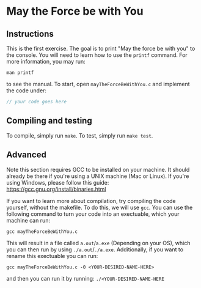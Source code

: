 # May the Force be with You

## Instructions

This is the first exercise. The goal is to print "May the force be with you" to the console. You will need to learn how to use the `printf` command. For more information, you may run:

```
man printf
```

to see the manual. To start, open `mayTheForceBeWithYou.c` and implement the code under:

```c
// your code goes here
```

## Compiling and testing

To compile, simply run `make`. To test, simply run `make test`.

## Advanced

Note this section requires GCC to be installed on your machine. It should already be there if you're using a UNIX machine (Mac or Linux). If you're using Windows, please follow this guide:
https://gcc.gnu.org/install/binaries.html

If you want to learn more about compilation, try compiling the code yourself, without the makefile. To do this, we will use `gcc`. You can use the following command to turn your code into an exectuable, which your machine can run:

```
gcc mayTheForceBeWithYou.c
```

This will result in a file called `a.out`/`a.exe` (Depending on your OS), which you can then run by using `./a.out`/`./a.exe`. Additionally, if you want to rename this exectuable you can run:

```
gcc mayTheForceBeWithYou.c -0 <YOUR-DESIRED-NAME-HERE>
```

and then you can run it by running: `./<YOUR-DESIRED-NAME-HERE`